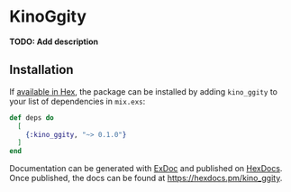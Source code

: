 # KinoGgity

**TODO: Add description**

## Installation

If [available in Hex](https://hex.pm/docs/publish), the package can be installed
by adding `kino_ggity` to your list of dependencies in `mix.exs`:

```elixir
def deps do
  [
    {:kino_ggity, "~> 0.1.0"}
  ]
end
```

Documentation can be generated with [ExDoc](https://github.com/elixir-lang/ex_doc)
and published on [HexDocs](https://hexdocs.pm). Once published, the docs can
be found at <https://hexdocs.pm/kino_ggity>.

